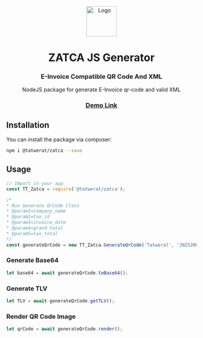 <div id="top"></div>
<div align="center"> 
  <a href="https://salla.dev"> 
    <img src="https://www.tatwerat.com/downloads/zatca-js-icon.svg" alt="Logo" width="80" height="80"> 
  </a>
  <h1 align="center">ZATCA JS Generator</h1>
  <h3>E-Invoice Compatible QR Code And XML</h3>
  <p align="center">    NodeJS package for generate E-Invoice qr-code and valid XML </p>
  <h3><a href="https://www.zatcajs.tatwerat.com">Demo Link</a></h3>
</div>

## Installation

You can install the package via composer:

```bash
npm i @tatwerat/zatca --save
```

## Usage

```js
// Import in your app
const TT_Zatca = require('@tatwerat/zatca');

/*
* Run Generate QrCode Class
* @param1=company_name
* @param2=tax_id
* @param3=invoice_date
* @param4=grand_total
* @param5=tax_total
*/
const generateQrCode = new TT_Zatca.GenerateQrCode('Tatwerat', '302520021521453', '2011-10-05T14:48:00.000Z', 100.00, 15.00);
```

### Generate Base64

```js
let base64 = await generateQrCode.toBase64();
```

### Generate TLV

```js
let TLV = await generateQrCode.getTLV();
```

### Render QR Code Image

```js
let qrCode = await generateQrCode.render();
```
